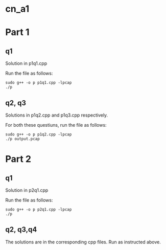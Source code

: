 # cn_a1

# Part 1
## q1
Solution in p1q1.cpp

Run the file as follows:
```
sudo g++ -o p p1q1.cpp -lpcap
./p
```

## q2, q3
Solutions in p1q2.cpp and p1q3.cpp respectively.

For both these questiuns, run the file as follows:
```
sudo g++ -o p p1q2.cpp -lpcap
./p output.pcap
```

# Part 2
## q1
Solution in p2q1.cpp

Run the file as follows:
```
sudo g++ -o p p2q1.cpp -lpcap
./p
```

## q2, q3,q4
The solutions are in the corresponding cpp files. Run as instructed above.
